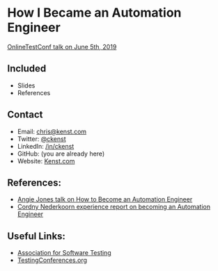 # How I Became an Automation Engineer

[OnlineTestConf talk on June 5th, 2019](https://www.onlinetestconf.com/sessions/chris-kenst-how-i-became-an-automation-engineer/)

## Included

- Slides
- References

## Contact

- Email: chris@kenst.com
- Twitter: [@ckenst](https://twitter.com/ckenst)
- LinkedIn: [/in/ckenst](https://www.linkedin.com/in/ckenst/)
- GitHub: (you are already here)
- Website: [Kenst.com](https://www.kenst.com/)

## References:

- [Angie Jones talk on How to Become an Automation Engineer](http://angiejones.tech/guide-to-become-automation-engineer/)
- [Cordny Nederkoorn experience report on becoming an Automation Engineer](https://saucelabs.com/blog/how-i-became-an-automation-engineer)

## Useful Links:

- [Association for Software Testing](https://www.associationforsoftwaretesting.org/)
- [TestingConferences.org](https://testingconferences.org/)
